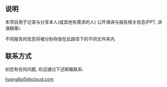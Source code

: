 ## 说明

本项目用于记录与分享本人(或其他有需求的人) 公开演讲与报告相关信息(PPT, 讲演稿等).

不同报告的信息将被分别存放在此路径下的不同文件夹内.

## 联系方式

如您有任何问题, 欢迎通过下述邮箱联系:

<liyang6pi5@icloud.com>